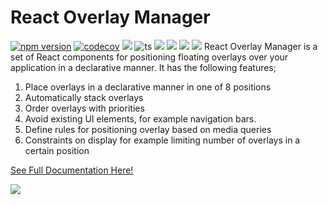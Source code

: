 # React Overlay Manager
[![npm version](https://badge.fury.io/js/react-overlay-manager.svg)](https://www.npmjs.com/package/react-overlay-manager)
[![codecov](https://codecov.io/gh/ammanvedi/react-overlay-manager/branch/master/graph/badge.svg?token=FMZZ527BNG)](https://codecov.io/gh/ammanvedi/react-overlay-manager)
[![](https://img.shields.io/badge/%F0%9F%93%96-Documentation-blue)](https://ammanvedi.github.io/react-overlay-manager/?path=/story/documentation-introduction--page)
![ts](https://img.shields.io/github/languages/top/ammanvedi/react-overlay-manager)
[![](https://img.shields.io/npm/dw/react-overlay-manager)](https://www.npmjs.com/package/react-overlay-manager)
[![](https://img.shields.io/npm/l/react-overlay-manager)](https://www.npmjs.com/package/react-overlay-manager)
[![](https://img.shields.io/bundlephobia/minzip/react-overlay-manager)](https://bundlephobia.com/package/react-overlay-manager@2.0.6)
![](https://img.shields.io/badge/yes-i%20like%20badges-orange)
React Overlay Manager is a set of React components for positioning floating overlays over your application
in a declarative manner. It has the following features;

1. Place overlays in a declarative manner in one of 8 positions
2. Automatically stack overlays
3. Order overlays with priorities
4. Avoid existing UI elements, for example navigation bars.
5. Define rules for positioning overlay based on media queries
6. Constraints on display for example limiting number of overlays in a certain position

[See Full Documentation Here!](https://ammanvedi.github.io/react-overlay-manager/?path=/story/documentation-introduction--page)

![](https://i.imgur.com/cykX35z.gif)